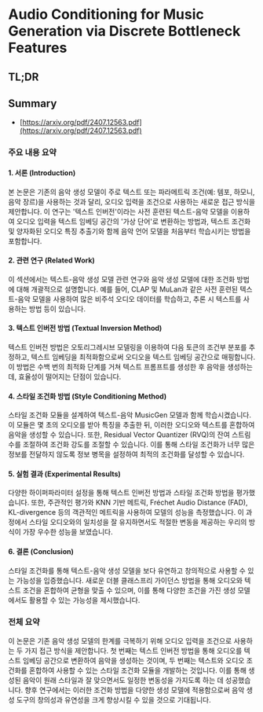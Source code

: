 # Audio Conditioning for Music Generation via Discrete Bottleneck Features
## TL;DR
## Summary
- [https://arxiv.org/pdf/2407.12563.pdf](https://arxiv.org/pdf/2407.12563.pdf)

### 주요 내용 요약

#### 1. 서론 (Introduction)
본 논문은 기존의 음악 생성 모델이 주로 텍스트 또는 파라메트릭 조건(예: 템포, 하모니, 음악 장르)을 사용하는 것과 달리, 오디오 입력을 조건으로 사용하는 새로운 접근 방식을 제안합니다. 이 연구는 '텍스트 인버전'이라는 사전 훈련된 텍스트-음악 모델을 이용하여 오디오 입력을 텍스트 임베딩 공간의 '가상 단어'로 변환하는 방법과, 텍스트 조건화 및 양자화된 오디오 특징 추출기와 함께 음악 언어 모델을 처음부터 학습시키는 방법을 포함합니다.

#### 2. 관련 연구 (Related Work)
이 섹션에서는 텍스트-음악 생성 모델 관련 연구와 음악 생성 모델에 대한 조건화 방법에 대해 개괄적으로 설명합니다. 예를 들어, CLAP 및 MuLan과 같은 사전 훈련된 텍스트-음악 모델을 사용하여 많은 비주석 오디오 데이터를 학습하고, 추론 시 텍스트를 사용하는 방법 등이 있습니다.

#### 3. 텍스트 인버전 방법 (Textual Inversion Method)
텍스트 인버전 방법은 오토리그레시브 모델링을 이용하여 다음 토큰의 조건부 분포를 추정하고, 텍스트 임베딩을 최적화함으로써 오디오을 텍스트 임베딩 공간으로 매핑합니다. 이 방법은 수백 번의 최적화 단계를 거쳐 텍스트 프롬프트를 생성한 후 음악을 생성하는데, 효율성이 떨어지는 단점이 있습니다.

#### 4. 스타일 조건화 방법 (Style Conditioning Method)
스타일 조건화 모듈을 설계하여 텍스트-음악 MusicGen 모델과 함께 학습시켰습니다. 이 모듈은 몇 초의 오디오를 받아 특징을 추출한 뒤, 이러한 오디오와 텍스트를 혼합하여 음악을 생성할 수 있습니다. 또한, Residual Vector Quantizer (RVQ)의 잔여 스트림 수를 조절하여 조건화 강도를 조절할 수 있습니다. 이를 통해 스타일 조건화가 너무 많은 정보를 전달하지 않도록 정보 병목을 설정하여 최적의 조건화를 달성할 수 있습니다.

#### 5. 실험 결과 (Experimental Results)
다양한 하이퍼파라미터 설정을 통해 텍스트 인버전 방법과 스타일 조건화 방법을 평가했습니다. 또한, 주관적인 평가와 KNN 기반 메트릭, Fréchet Audio Distance (FAD), KL-divergence 등의 객관적인 메트릭을 사용하여 모델의 성능을 측정했습니다. 이 과정에서 스타일 오디오와의 일치성을 잘 유지하면서도 적절한 변동을 제공하는 우리의 방식이 가장 우수한 성능을 보였습니다.

#### 6. 결론 (Conclusion)
스타일 조건화를 통해 텍스트-음악 생성 모델을 보다 유연하고 창의적으로 사용할 수 있는 가능성을 입증했습니다. 새로운 더블 클래스프리 가이던스 방법을 통해 오디오와 텍스트 조건을 혼합하여 균형을 맞출 수 있으며, 이를 통해 다양한 조건을 가진 생성 모델에서도 활용할 수 있는 가능성을 제시했습니다.

### 전체 요약
이 논문은 기존 음악 생성 모델의 한계를 극복하기 위해 오디오 입력을 조건으로 사용하는 두 가지 접근 방식을 제안합니다. 첫 번째는 텍스트 인버전 방법을 통해 오디오를 텍스트 임베딩 공간으로 변환하여 음악을 생성하는 것이며, 두 번째는 텍스트와 오디오 조건화를 혼합하여 사용할 수 있는 스타일 조건화 모듈을 개발하는 것입니다. 이를 통해 생성된 음악이 원래 스타일과 잘 맞으면서도 일정한 변동성을 가지도록 하는 데 성공했습니다. 향후 연구에서는 이러한 조건화 방법을 다양한 생성 모델에 적용함으로써 음악 생성 도구의 창의성과 유연성을 크게 향상시킬 수 있을 것으로 기대됩니다.